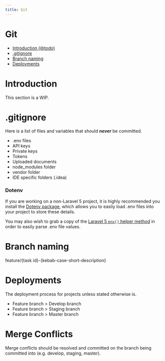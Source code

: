 ```yaml
---
title: Git
---
```

# Git

- [Introduction (@todo)](#introduction)
- [.gitignore](#gitignore)
- [Branch naming](#branch-naming)
- [Deployments](#deployments)

<a name="introduction"></a>
# Introduction
This section is a WIP.

<a name="gitignore"></a>
# .gitignore
Here is a list of files and variables that should ***never*** be committed.
- .env files
- API keys
- Private keys
- Tokens
- Uploaded documents
- node_modules folder
- vendor folder
- IDE specific folders (.idea)

### Dotenv

If you are working on a non-Laravel 5 project, it is highly recommended you install the <a href="https://github.com/vlucas/phpdotenv" target="_blank">Dotenv package</a>, which allows you to easliy load .env files into your project to store these details.

You may also wish to grab a copy of the <a href="https://github.com/laravel/framework/blob/master/src/Illuminate/Support/helpers.php#L595" target="_blank">Laravel 5 `env()` helper method</a> in order to easily parse .env file values.

<a name="branchnaming"></a>
# Branch naming
feature/{task id}-{kebab-case-short-description}

<a name="deployments"></a>
# Deployments
The deployment process for projects unless stated otherwise is.
- Feature branch > Develop branch
- Feature branch > Staging branch
- Feature branch > Master branch

<a name="merge-conflicts"></a>
# Merge Conflicts
Merge conflicts should be resolved and committed on the branch being committed into (e.g. develop, staging, master).